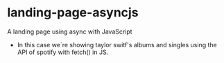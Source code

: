 # landing-page-asyncjs
A landing page using async with JavaScript

- In this case we´re showing taylor switf's albums and singles using the API of spotify with fetch() in JS.
